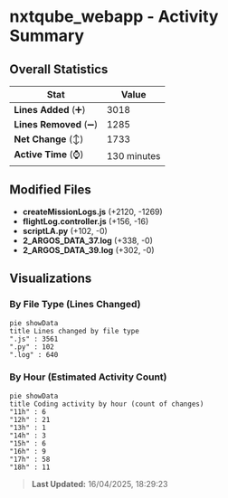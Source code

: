 # nxtqube_webapp - Activity Summary 

## Overall Statistics

| Stat                   | Value                                                             |
| ---------------------- | ----------------------------------------------------------------- |
| **Lines Added** (➕)   | 3018                                          |
| **Lines Removed** (➖) | 1285                                        |
| **Net Change** (↕)    | 1733                |
| **Active Time** (⌚)   | 130 minutes |


## Modified Files
- **createMissionLogs.js** (+2120, -1269)
- **flightLog.controller.js** (+156, -16)
- **scriptLA.py** (+102, -0)
- **2_ARGOS_DATA_37.log** (+338, -0)
- **2_ARGOS_DATA_39.log** (+302, -0)

## Visualizations

### By File Type (Lines Changed)

```mermaid
pie showData
title Lines changed by file type
".js" : 3561
".py" : 102
".log" : 640
```

### By Hour (Estimated Activity Count)

```mermaid
pie showData
title Coding activity by hour (count of changes)
"11h" : 6
"12h" : 21
"13h" : 1
"14h" : 3
"15h" : 6
"16h" : 9
"17h" : 58
"18h" : 11
```


> **Last Updated:** 16/04/2025, 18:29:23
